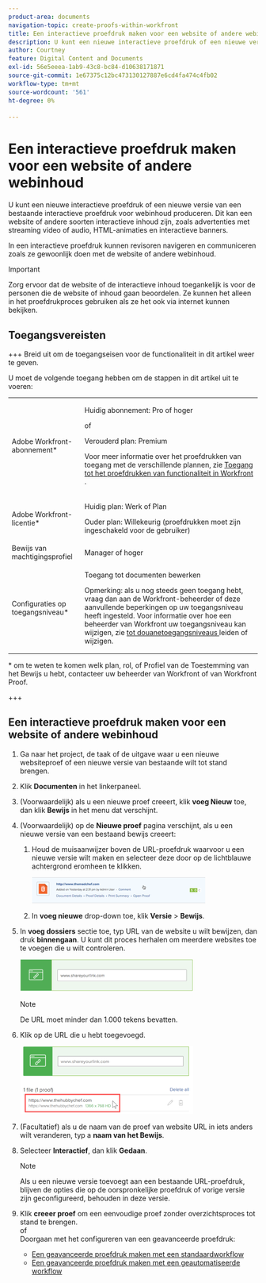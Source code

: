 ```yaml
---
product-area: documents
navigation-topic: create-proofs-within-workfront
title: Een interactieve proefdruk maken voor een website of andere webinhoud
description: U kunt een nieuwe interactieve proefdruk of een nieuwe versie van een bestaande interactieve proefdruk voor webinhoud produceren. Dit kan een website of andere soorten interactieve inhoud zijn, zoals advertenties met streaming video of audio, HTML-animaties en interactieve banners.
author: Courtney
feature: Digital Content and Documents
exl-id: 56e5eeea-1ab9-43c8-bc84-d10638171871
source-git-commit: 1e67375c12bc473130127887e6cd4fa474c4fb02
workflow-type: tm+mt
source-wordcount: '561'
ht-degree: 0%

---
```


# Een interactieve proefdruk maken voor een website of andere webinhoud

U kunt een nieuwe interactieve proefdruk of een nieuwe versie van een bestaande interactieve proefdruk voor webinhoud produceren. Dit kan een website of andere soorten interactieve inhoud zijn, zoals advertenties met streaming video of audio, HTML-animaties en interactieve banners.

In een interactieve proefdruk kunnen revisoren navigeren en communiceren zoals ze gewoonlijk doen met de website of andere webinhoud.

>[!IMPORTANT]
>
>Zorg ervoor dat de website of de interactieve inhoud toegankelijk is voor de personen die de website of inhoud gaan beoordelen. Ze kunnen het alleen in het proefdrukproces gebruiken als ze het ook via internet kunnen bekijken.

## Toegangsvereisten

+++ Breid uit om de toegangseisen voor de functionaliteit in dit artikel weer te geven.

U moet de volgende toegang hebben om de stappen in dit artikel uit te voeren:

<table style="table-layout:auto"> 
 <col> 
 <col> 
 <tbody> 
  <tr> 
   <td role="rowheader">Adobe Workfront-abonnement*</td> 
   <td> <p>Huidig abonnement: Pro of hoger</p> <p>of</p> <p>Verouderd plan: Premium</p> <p>Voor meer informatie over het proefdrukken van toegang met de verschillende plannen, zie <a href="/help/quicksilver/administration-and-setup/manage-workfront/configure-proofing/access-to-proofing-functionality.md" class="MCXref xref"> Toegang tot het proefdrukken van functionaliteit in Workfront </a>.</p> </td> 
  </tr> 
  <tr> 
   <td role="rowheader">Adobe Workfront-licentie*</td> 
   <td> <p>Huidig plan: Werk of Plan</p> <p>Ouder plan: Willekeurig (proefdrukken moet zijn ingeschakeld voor de gebruiker)</p> </td> 
  </tr> 
  <tr> 
   <td role="rowheader">Bewijs van machtigingsprofiel </td> 
   <td>Manager of hoger</td> 
  </tr> 
  <tr> 
   <td role="rowheader">Configuraties op toegangsniveau*</td> 
   <td> <p>Toegang tot documenten bewerken</p> <p>Opmerking: als u nog steeds geen toegang hebt, vraag dan aan de Workfront-beheerder of deze aanvullende beperkingen op uw toegangsniveau heeft ingesteld. Voor informatie over hoe een beheerder van Workfront uw toegangsniveau kan wijzigen, zie <a href="../../../administration-and-setup/add-users/configure-and-grant-access/create-modify-access-levels.md" class="MCXref xref"> tot douanetoegangsniveaus </a> leiden of wijzigen.</p> </td> 
  </tr> 
 </tbody> 
</table>

&#42; om te weten te komen welk plan, rol, of Profiel van de Toestemming van het Bewijs u hebt, contacteer uw beheerder van Workfront of van Workfront Proof.

+++

## Een interactieve proefdruk maken voor een website of andere webinhoud

1. Ga naar het project, de taak of de uitgave waar u een nieuwe websiteproef of een nieuwe versie van bestaande wilt tot stand brengen.
1. Klik **Documenten** in het linkerpaneel.
1. (Voorwaardelijk) als u een nieuwe proef creeert, klik **voeg Nieuw** toe, dan klik **Bewijs** in het menu dat verschijnt.

1. (Voorwaardelijk) op de **Nieuwe proef** pagina verschijnt, als u een nieuwe versie van een bestaand bewijs creeert:

   1. Houd de muisaanwijzer boven de URL-proefdruk waarvoor u een nieuwe versie wilt maken en selecteer deze door op de lichtblauwe achtergrond eromheen te klikken.

      ![&#x200B; Select_proof_by_selecting_light_blue_background.png &#x200B;](assets/select-proof-by-selecting-light-blue-background-350x52.png)


   1. In **voeg nieuwe** drop-down toe, klik **Versie** > **Bewijs**.

1. In **voeg dossiers** sectie toe, typ URL van de website u wilt bewijzen, dan druk **binnengaan**.  U kunt dit proces herhalen om meerdere websites toe te voegen die u wilt controleren.

   ![&#x200B; proof_website.png &#x200B;](assets/proof-website-350x65.png)


   >[!NOTE]
   >
   > De URL moet minder dan 1.000 tekens bevatten.

1. Klik op de URL die u hebt toegevoegd.

   ![&#x200B; klik URL &#x200B;](assets/click-url-350x137.png)

1. (Facultatief) als u de naam van de proef van website URL in iets anders wilt veranderen, typ a **naam van het Bewijs**.
1. Selecteer **Interactief**, dan klik **Gedaan**.

   >[!NOTE]
   >
   >Als u een nieuwe versie toevoegt aan een bestaande URL-proefdruk, blijven de opties die op de oorspronkelijke proefdruk of vorige versie zijn geconfigureerd, behouden in deze versie.

1. Klik **creeer proef** om een eenvoudige proef zonder overzichtsproces tot stand te brengen.\
   of\
   Doorgaan met het configureren van een geavanceerde proefdruk:

   * [Een geavanceerde proefdruk maken met een standaardworkflow](../../../review-and-approve-work/proofing/creating-proofs-within-workfront/configure-basic-proof-workflow.md)
   * [Een geavanceerde proefdruk maken met een geautomatiseerde workflow](../../../review-and-approve-work/proofing/creating-proofs-within-workfront/create-automated-proof-workflow.md)
